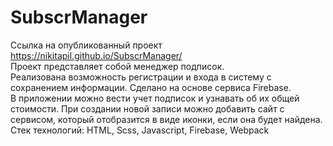# SubscrManager
Ссылка на опубликованный проект https://nikitapil.github.io/SubscrManager/  
Проект представляет собой менеджер подписок.  
Реализована возможность регистрации и входа в систему с сохранением информации. Сделано на основе сервиса Firebase.  
В приложении можно вести учет подписок и узнавать об их общей стоимости. При создании новой записи можно добавить сайт с сервисом, который отобразится в виде иконки, если она будет найдена.    
Стек технологий: HTML, Scss, Javascript, Firebase, Webpack

